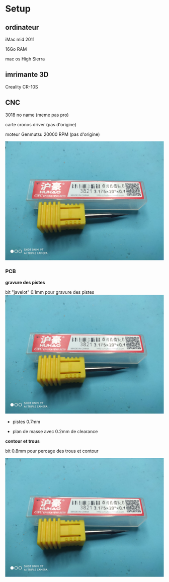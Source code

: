 # Setup

## ordinateur

iMac mid 2011

16Go RAM 

mac os High Sierra



## imrimante 3D

Creality CR-10S



## CNC



3018 no name (meme pas pro)

carte cronos driver (pas d'origine)

moteur Genmutsu 20000 RPM (pas d'origine)

![](https://github.com/fredolaredo/Setup/blob/main/images/IMG_20210129_123117.jpg)



### PCB

**gravure des pistes**

bit "javelot" 0.1mm pour gravure des pistes
![](https://github.com/fredolaredo/Setup/blob/main/images/IMG_20210129_123117.jpg)

- pistes 0.7mm

- plan de masse avec 0.2mm de clearance


**contour et trous**


bit 0.8mm pour percage des trous et contour

![](https://github.com/fredolaredo/Setup/blob/main/images/IMG_20210129_123117.jpg)




